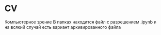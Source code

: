 # CV
Компьютерное зрение
В папках находится файл с разрешением .ipynb и на всякий случай есть вариант архивированного файла

